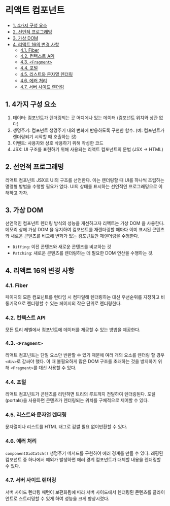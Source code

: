 # 리액트 컴포넌트

  - [1. 4가지 구성 요소](#1-4가지-구성-요소)
  - [2. 선언적 프로그래밍](#2-선언적-프로그래밍)
  - [3. 가상 DOM](#3-가상-dom)
  - [4. 리액트 16의 변경 사항](#4-리액트-16의-변경-사항)
    - [4.1. Fiber](#41-fiber)
    - [4.2. 컨텍스트 API](#42-컨텍스트-api)
    - [4.3. `<Fragment>`](#43-fragment)
    - [4.4. 포털](#44-포털)
    - [4.5. 리스트와 문자열 렌더링](#45-리스트와-문자열-렌더링)
    - [4.6. 에러 처리](#46-에러-처리)
    - [4.7. 서버 사이드 렌더링](#47-서버-사이드-렌더링)

## 1. 4가지 구성 요소

1. 데이터: 컴포넌트가 렌더링되는 곳 어디에나 있는 데이터 (컴포넌트 위치와 상관 없다)
2. 생명주기: 컴포넌트 생명주기 내의 변화에 반응하도록 구현한 함수. (예: 컴포넌트가 렌더링되기 시작할 때 호출하는 것)
3. 이벤트: 사용자와 상호 삭용하기 위해 작성한 코드
4. JSX: UI 구조를 표현하기 위해 사용되는 리액트 컴포넌트의 문법 (JSX -> HTML)

## 2. 선언적 프로그래밍

리액트 컴포넌트 JSX로 UI의 구조를 선언한다. 이는 렌더링할 때 UI를 하나씩 조립하는 명령형 방법을 수행할 필요가 없다. UI의 상태를 표시하는 선언적인 프로그래밍으로 이해하고 가자.

## 3. 가상 DOM

선언적인 컴포넌트 렌더링 방식의 성능을 개선하고자 리액트는 가상 DOM 을 사용한다. 메모리 상에 가상 DOM 을 유지하여 컴포넌트를 재렌더링할 때마다 이미 표시된 콘텐츠와 새로운 콘텐츠를 비교해 변화가 있는 컴포넌트만 재렌더링을 수행한다.

- `Diffing`: 이전 콘텐츠와 새로운 콘텐츠를 비교하는 것
- `Patching`: 새로운 콘텐츠를 렌더링하는 데 필요한 DOM 연산을 수행하는 것.

## 4. 리액트 16의 변경 사항

### 4.1. Fiber

페이지의 모든 컴포넌트를 런타임 시 컴파일해 렌더링하는 대신 우선순위를 지정하고 비동기적으로 렌더링할 수 있는 페이지의 작은 단위로 렌더링한다.

### 4.2. 컨텍스트 API

모든 트리 레벨에서 컴포넌트에 데이터를 제공할 수 있는 방법을 제공한다.

### 4.3. `<Fragment>`

리액트 컴포넌트는 단일 요소만 반환할 수 있기 때문에 여러 개의 요소를 렌더링 할 경우 `<div>`로 감싸야 했다. 이 때 불필요하게 많은 DOM 구조를 초래하는 것을 방지하기 위해 `<Fragment>`를 대신 사용할 수 있다.

### 4.4. 포털

리액트 컴포넌트가 콘텐츠를 리턴하면 트리의 루트까지 전달하여 렌더링된다. 포털(portals)을 사용하면 콘텐츠가 렌더링되는 위치를 구체적으로 제어할 수 있다.

### 4.5. 리스트와 문자열 렌더링

문자열이나 리스트를 HTML 태그로 감쌀 필요 없이반환할 수 있다.

### 4.6. 에러 처리

`componentDidCatch()` 생명주기 메서드를 구현하여 에러 경계를 만들 수 있다. 래핑된 컴포넌트 중 하나에서 예외가 발생하면 에러 경계 컴포넌트가 대체할 내용을 렌더링할 수 있다.

### 4.7. 서버 사이드 렌더링

서버 사이드 렌더링 패턴이 보편화됨에 따라 서버 사이드에서 렌더링된 콘텐츠를 클라이언트로 스트리밍할 수 있게 하여 성능을 크게 향상시켰다.
